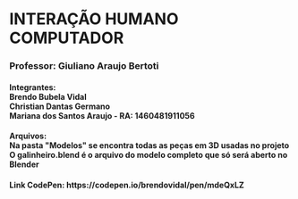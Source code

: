 <h1>INTERAÇÃO HUMANO COMPUTADOR</h1>

<h3>Professor: Giuliano Araujo Bertoti</h3>

<h4>
<p>
Integrantes: <br />
Brendo Bubela Vidal<br />
Christian Dantas Germano<br />
Mariana dos Santos Araujo - RA: 1460481911056
</p>
</h4>

<h4>
<p>
Arquivos: <br />
Na pasta "Modelos" se encontra todas as peças em 3D usadas no projeto<br />
O galinheiro.blend é o arquivo do modelo completo que só será aberto no Blender<br />
</p>    
</h4> 

<h4>
<p>
Link CodePen: https://codepen.io/brendovidal/pen/mdeQxLZ   
</p>  
</h4>

<!---KANBAN
# To Do
- Eat healthy food
- Exercise regularly
- Learn sign language

# In Progress
- Drink too much

# Done
- Regret my decisions
- Age too quickly
KANBAN--->


